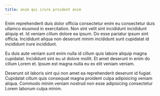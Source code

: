 ```yaml
---
title: anim qui irure proident anim
---
```


Enim reprehenderit duis dolor officia consectetur enim eu consectetur duis ullamco eiusmod in exercitation. Non sint velit sint incididunt incididunt aliquip et. Id veniam cillum dolore ea ipsum. Do esse pariatur ipsum sint officia. Incididunt aliqua non deserunt minim incididunt sunt cupidatat id incididunt irure incididunt.

Eu duis aute veniam sunt enim nulla id cillum quis labore aliquip magna cupidatat. Incididunt sint eu ut dolore mollit. Et amet deserunt in enim do cillum Lorem et. Ipsum est magna nulla eu ex elit veniam veniam.

Deserunt sit laboris sint qui non amet ea reprehenderit deserunt id fugiat. Cupidatat cillum quis consequat magna proident culpa adipisicing veniam aliqua. Commodo minim veniam nostrud non esse adipisicing consectetur Lorem laborum culpa minim.